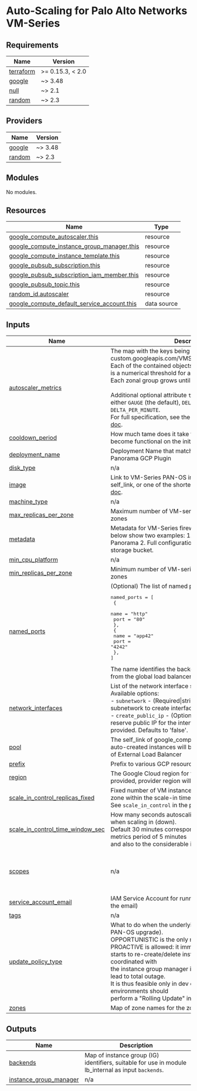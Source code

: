 # Auto-Scaling for Palo Alto Networks VM-Series

<!-- BEGINNING OF PRE-COMMIT-TERRAFORM DOCS HOOK -->
## Requirements

| Name | Version |
|------|---------|
| <a name="requirement_terraform"></a> [terraform](#requirement\_terraform) | >= 0.15.3, < 2.0 |
| <a name="requirement_google"></a> [google](#requirement\_google) | ~> 3.48 |
| <a name="requirement_null"></a> [null](#requirement\_null) | ~> 2.1 |
| <a name="requirement_random"></a> [random](#requirement\_random) | ~> 2.3 |

## Providers

| Name | Version |
|------|---------|
| <a name="provider_google"></a> [google](#provider\_google) | ~> 3.48 |
| <a name="provider_random"></a> [random](#provider\_random) | ~> 2.3 |

## Modules

No modules.

## Resources

| Name | Type |
|------|------|
| [google_compute_autoscaler.this](https://registry.terraform.io/providers/hashicorp/google/latest/docs/resources/compute_autoscaler) | resource |
| [google_compute_instance_group_manager.this](https://registry.terraform.io/providers/hashicorp/google/latest/docs/resources/compute_instance_group_manager) | resource |
| [google_compute_instance_template.this](https://registry.terraform.io/providers/hashicorp/google/latest/docs/resources/compute_instance_template) | resource |
| [google_pubsub_subscription.this](https://registry.terraform.io/providers/hashicorp/google/latest/docs/resources/pubsub_subscription) | resource |
| [google_pubsub_subscription_iam_member.this](https://registry.terraform.io/providers/hashicorp/google/latest/docs/resources/pubsub_subscription_iam_member) | resource |
| [google_pubsub_topic.this](https://registry.terraform.io/providers/hashicorp/google/latest/docs/resources/pubsub_topic) | resource |
| [random_id.autoscaler](https://registry.terraform.io/providers/hashicorp/random/latest/docs/resources/id) | resource |
| [google_compute_default_service_account.this](https://registry.terraform.io/providers/hashicorp/google/latest/docs/data-sources/compute_default_service_account) | data source |

## Inputs

| Name | Description | Type | Default | Required |
|------|-------------|------|---------|:--------:|
| <a name="input_autoscaler_metrics"></a> [autoscaler\_metrics](#input\_autoscaler\_metrics) | The map with the keys being metrics identifiers (e.g. custom.googleapis.com/VMSeries/panSessionUtilization).<br>Each of the contained objects has attribute `target` which is a numerical threshold for a scale-out or a scale-in.<br>Each zonal group grows until it satisfies all the targets.<br><br>Additional optional attribute `type` defines the metric as either `GAUGE` (the default), `DELTA_PER_SECOND`, or `DELTA_PER_MINUTE`.<br>For full specification, see the `metric` inside the [provider doc](https://registry.terraform.io/providers/hashicorp/google/latest/docs/resources/compute_autoscaler). | `map` | <pre>{<br>  "custom.googleapis.com/VMSeries/panSessionThroughputKbps": {<br>    "target": 700000<br>  },<br>  "custom.googleapis.com/VMSeries/panSessionUtilization": {<br>    "target": 70<br>  }<br>}</pre> | no |
| <a name="input_cooldown_period"></a> [cooldown\_period](#input\_cooldown\_period) | How much tame does it take for a spawned PA-VM to become functional on the initialization boot | `number` | `480` | no |
| <a name="input_deployment_name"></a> [deployment\_name](#input\_deployment\_name) | Deployment Name that matches what is specified in Panorama GCP Plugin | `string` | n/a | yes |
| <a name="input_disk_type"></a> [disk\_type](#input\_disk\_type) | n/a | `string` | `"pd-ssd"` | no |
| <a name="input_image"></a> [image](#input\_image) | Link to VM-Series PAN-OS image. Can be either a full self\_link, or one of the shortened forms per the [provider doc](https://registry.terraform.io/providers/hashicorp/google/latest/docs/resources/compute_instance#image). | `string` | `"https://www.googleapis.com/compute/v1/projects/paloaltonetworksgcp-public/global/images/vmseries-byol-912"` | no |
| <a name="input_machine_type"></a> [machine\_type](#input\_machine\_type) | n/a | `string` | n/a | yes |
| <a name="input_max_replicas_per_zone"></a> [max\_replicas\_per\_zone](#input\_max\_replicas\_per\_zone) | Maximum number of VM-series instances per *each* of the zones | `number` | `1` | no |
| <a name="input_metadata"></a> [metadata](#input\_metadata) | Metadata for VM-Series firewall.  Commented examples below show two examples: 1. partial bootstrap to Panorama 2. Full configuration bootstrap from Google storage bucket. | `map(string)` | `{}` | no |
| <a name="input_min_cpu_platform"></a> [min\_cpu\_platform](#input\_min\_cpu\_platform) | n/a | `string` | `"Intel Broadwell"` | no |
| <a name="input_min_replicas_per_zone"></a> [min\_replicas\_per\_zone](#input\_min\_replicas\_per\_zone) | Minimum number of VM-series instances per *each* of the zones | `number` | `1` | no |
| <a name="input_named_ports"></a> [named\_ports](#input\_named\_ports) | (Optional) The list of named ports:<pre>named_ports = [<br>  {<br>    name = "http"<br>    port = "80"<br>  },<br>  {<br>    name = "app42"<br>    port = "4242"<br>  },<br>]</pre>The name identifies the backend port to receive the traffic from the global load balancers. | `list` | `[]` | no |
| <a name="input_network_interfaces"></a> [network\_interfaces](#input\_network\_interfaces) | List of the network interface specifications.<br>Available options:<br>- `subnetwork`             - (Required\|string) Self-link of a subnetwork to create interface in.<br>- `create_public_ip`       - (Optional\|boolean) Whether to reserve public IP for the interface. Ignored if `public_ip` is provided. Defaults to 'false'. | `list(any)` | n/a | yes |
| <a name="input_pool"></a> [pool](#input\_pool) | The self\_link of google\_compute\_target\_pool where the auto-created instances will be placed for healtchecking of External Load Balancer | `string` | `null` | no |
| <a name="input_prefix"></a> [prefix](#input\_prefix) | Prefix to various GCP resource names | `string` | n/a | yes |
| <a name="input_region"></a> [region](#input\_region) | The Google Cloud region for the resources.  If null is provided, provider region will be used. | `string` | `null` | no |
| <a name="input_scale_in_control_replicas_fixed"></a> [scale\_in\_control\_replicas\_fixed](#input\_scale\_in\_control\_replicas\_fixed) | Fixed number of VM instances that can be killed in each zone within the scale-in time window.<br>See `scale_in_control` in the [provider doc](https://registry.terraform.io/providers/hashicorp/google/latest/docs/resources/compute_autoscaler). | `number` | `1` | no |
| <a name="input_scale_in_control_time_window_sec"></a> [scale\_in\_control\_time\_window\_sec](#input\_scale\_in\_control\_time\_window\_sec) | How many seconds autoscaling should look into the past when scaling in (down).<br>Default 30 minutes corresponds to the default custom metrics period of 5 minutes<br>and also to the considerable init time of a fresh instance. | `number` | `1800` | no |
| <a name="input_scopes"></a> [scopes](#input\_scopes) | n/a | `list(string)` | <pre>[<br>  "https://www.googleapis.com/auth/compute.readonly",<br>  "https://www.googleapis.com/auth/cloud.useraccounts.readonly",<br>  "https://www.googleapis.com/auth/devstorage.read_only",<br>  "https://www.googleapis.com/auth/logging.write",<br>  "https://www.googleapis.com/auth/monitoring.write"<br>]</pre> | no |
| <a name="input_service_account_email"></a> [service\_account\_email](#input\_service\_account\_email) | IAM Service Account for running firewall instance (just the email) | `string` | `null` | no |
| <a name="input_tags"></a> [tags](#input\_tags) | n/a | `list(string)` | `[]` | no |
| <a name="input_update_policy_type"></a> [update\_policy\_type](#input\_update\_policy\_type) | What to do when the underlying template changes (e.g. PAN-OS upgrade).<br>OPPORTUNISTIC is the only recommended value. Also PROACTIVE is allowed: it immediately<br>starts to re-create/delete instances and since this is not coordinated with<br>the instance group manager in other zone, it can easily lead to total outage.<br>It is thus feasible only in dev environments. Real environments should<br>perform a "Rolling Update" in GCP web interface. | `string` | `"OPPORTUNISTIC"` | no |
| <a name="input_zones"></a> [zones](#input\_zones) | Map of zone names for the zonal IGMs | `map(string)` | `{}` | no |

## Outputs

| Name | Description |
|------|-------------|
| <a name="output_backends"></a> [backends](#output\_backends) | Map of instance group (IG) identifiers, suitable for use in module lb\_internal as input `backends`. |
| <a name="output_instance_group_manager"></a> [instance\_group\_manager](#output\_instance\_group\_manager) | n/a |
<!-- END OF PRE-COMMIT-TERRAFORM DOCS HOOK -->
